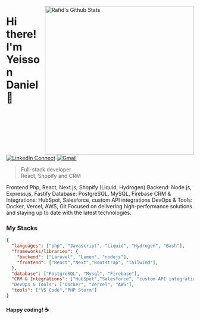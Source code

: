 [<img align="right" width="400" src="https://github-readme-stats.vercel.app/api?username=princerafid01&&show_icons=true&theme=tokyonight&count_private=true" alt="Rafid's Github Stats"/>](https://github.com/princerafid01)

# Hi there! I'm Yeisson Daniel 👋


[![LinkedIn Connect](https://img.shields.io/badge/%20-Connect-black?color=222244&labelColor=000000&logo=linkedin&logoColor=f5f7fe)](https://www.linkedin.com/in/mahmud-rafid/)
[![Gmail](https://img.shields.io/badge/%20-Send%20Mail-black?color=222244&labelColor=000000&logo=gmail&logoColor=f5f7fe)](mailto:mahmudrafid02@gmail.com?subject=From%20GitHub&&body=Hi,%20there.%20Found%20you%20on%20GitHub!%20Let's%20talk%20about...)

> Full-stack developer  <br />
> React, Shopify and CRM

Frontend:Php, React, Next.js, Shopify (Liquid, Hydrogen)
Backend: Node.js, Express.js, Fastify
Database: PostgreSQL, MySQL, Firebase
CRM & Integrations: HubSpot, Salesforce, custom API integrations
DevOps & Tools: Docker, Vercel, AWS, Git
Focused on delivering high-performance solutions and staying up to date with the latest technologies.

### My Stacks

```json
{
  "languages": ["php", "Javascript", "Liquid", "Hydrogen", "Bash"],
  "frameworks/libraries": {
    "backend": ["Laravel", "Lumen", "nodejs"],
    "frontend": ["React","Next","Bootstrap", "Tailwind"], 
  },
  "database": ["PostgreSQL", "Mysql", "Firebase"],
  "CRM & Integrations": ["HubSpot","Salesforce", "custom API integrations"]
  "DevOps & Tools": ["Docker", "Vercel", "AWS"],
  "tools": ["VS Code","PHP Storm"]
}
```

#### Happy coding! :coffee:
